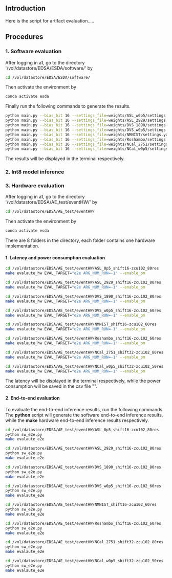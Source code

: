 

## Introduction

Here is the script for artifact evaluation.....


## Procedures 

### 1. Software evaluation

After logging in a1, go to the directory '/vol/datastore/EDSA/ESDA/software/' by 

```bash
cd /vol/datastore/EDSA/ESDA/software/
```

Then activate the environment by

```bash
conda activate esda
```

Finally run the following commands to generate the results.
```bash
python main.py --bias_bit 16 --settings_file=weights/ASL_w0p5/settings.yaml --load weights/ASL_w0p5/ckpt.best.pth.tar --shift_bit 16 -e
python main.py --bias_bit 16 --settings_file=weights/ASL_2929/settings.yaml --load weights/ASL_2929/ckpt.best.pth.tar --shift_bit 16 -e
python main.py --bias_bit 16 --settings_file=weights/DVS_1890/settings.yaml --load weights/DVS_1890/ckpt.best.pth.tar --shift_bit 16 -e
python main.py --bias_bit 16 --settings_file=weights/DVS_w0p5/settings.yaml --load weights/DVS_w0p5/ckpt.best.pth.tar --shift_bit 16 -e
python main.py --bias_bit 16 --settings_file=weights/NMNIST/settings.yaml --load weights/NMNIST/ckpt.best.pth.tar --shift_bit 16 -e 
python main.py --bias_bit 16 --settings_file=weights/Roshambo/settings.yaml --load weights/Roshambo/ckpt.best.pth.tar --shift_bit 16 -e 
python main.py --bias_bit 16 --settings_file=weights/NCal_2751/settings.yaml --load weights/NCal_2751/ckpt.best.pth.tar --shift_bit 32 -e
python main.py --bias_bit 16 --settings_file=weights/NCal_w0p5/settings.yaml --load weights/NCal_w0p5/ckpt.best.pth.tar --shift_bit 32 -e
```

The results will be displayed in the terminal respectively.


### 2. Int8 model inference







### 3. Hardware evaluation

After logging in a1, go to the directory '/vol/datastore/EDSA/AE_test/eventHW/' by 

```bash
cd /vol/datastore/EDSA/AE_test/eventHW/
```

Then activate the environment by

```bash
conda activate esda
```


There are 8 folders in the directory, each folder contains one hardware implementation. 

#### 1. Latency and power consumption evaluation

```bash
cd /vol/datastore/EDSA/AE_test/eventHW/ASL_0p5_shift16-zcu102_80res
make evalaute_hw EVAL_TARGET="e2e ARG_NUM_RUN=-1" --enable_pm
```

```bash
cd /vol/datastore/EDSA/AE_test/eventHW/ASL_2929_shift16-zcu102_80res
make evalaute_hw EVAL_TARGET="e2e ARG_NUM_RUN=-1" --enable_pm
```

```bash
cd /vol/datastore/EDSA/AE_test/eventHW/DVS_1890_shift16-zcu102_80res
make evalaute_hw EVAL_TARGET="e2e ARG_NUM_RUN=-1" --enable_pm
```

```bash
cd /vol/datastore/EDSA/AE_test/eventHW/DVS_w0p5_shift16-zcu102_60res
make evalaute_hw EVAL_TARGET="e2e ARG_NUM_RUN=-1" --enable_pm
```

```bash
cd /vol/datastore/EDSA/AE_test/eventHW/NMNIST_shift16-zcu102_60res
make evalaute_hw EVAL_TARGET="e2e ARG_NUM_RUN=-1" --enable_pm
```

```bash
cd /vol/datastore/EDSA/AE_test/eventHW/Roshambo_shift16-zcu102_60res
make evalaute_hw EVAL_TARGET="e2e ARG_NUM_RUN=-1" --enable_pm
```

```bash
cd /vol/datastore/EDSA/AE_test/eventHW/NCal_2751_shift32-zcu102_80res
make evalaute_hw EVAL_TARGET="e2e ARG_NUM_RUN=-1" --enable_pm
```

```bash
cd /vol/datastore/EDSA/AE_test/eventHW/NCal_w0p5_shift32-zcu102_50res
make evalaute_hw EVAL_TARGET="e2e ARG_NUM_RUN=-1" --enable_pm
```

The latency will be displayed in the terminal respectively, while the power consumption will be saved in the csv file "".


#### 2. End-to-end evaluation

To evaluate the end-to-end inference results, run the following commands.
The **python** script will generate the software end-to-end inference results, while the **make** hardware end-to-end inference results respectively.

```bash
cd /vol/datastore/EDSA/AE_test/eventHW/ASL_0p5_shift16-zcu102_80res
python sw_e2e.py
make evalaute_e2e
```

```bash
cd /vol/datastore/EDSA/AE_test/eventHW/ASL_2929_shift16-zcu102_80res
python sw_e2e.py
make evalaute_e2e
```

```bash
cd /vol/datastore/EDSA/AE_test/eventHW/DVS_1890_shift16-zcu102_80res
python sw_e2e.py
make evalaute_e2e
```

```bash 
cd /vol/datastore/EDSA/AE_test/eventHW/DVS_w0p5_shift16-zcu102_60res
python sw_e2e.py
make evalaute_e2e
```

```bash
cd /vol/datastore/EDSA/AE_test/eventHW/NMNIST_shift16-zcu102_60res
python sw_e2e.py
make evalaute_e2e
```

```bash
cd /vol/datastore/EDSA/AE_test/eventHW/Roshambo_shift16-zcu102_60res
python sw_e2e.py
make evalaute_e2e
```

```bash
cd /vol/datastore/EDSA/AE_test/eventHW/NCal_2751_shift32-zcu102_80res
python sw_e2e.py
make evalaute_e2e
```

```bash
cd /vol/datastore/EDSA/AE_test/eventHW/NCal_w0p5_shift32-zcu102_50res
python sw_e2e.py
make evalaute_e2e
```
